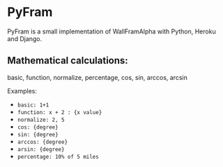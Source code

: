 # PyFram

PyFram is a small implementation of WallFramAlpha with Python, Heroku and Django.

## Mathematical calculations:

basic, function, normalize, percentage, cos, sin, arccos, arcsin

Examples:
* `basic: 1+1`
* `function: x + 2 : {x value}`
* `normalize: 2, 5`
* `cos: {degree}`
* `sin: {degree}`
* `arccos: {degree}`
* `arsin: {degree}`
* `percentage: 10% of 5 miles`
